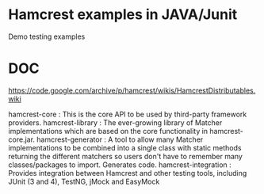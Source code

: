 # Hamcrest examples in JAVA/Junit
Demo testing examples 

# DOC 
https://code.google.com/archive/p/hamcrest/wikis/HamcrestDistributables.wiki

hamcrest-core : This is the core API to be used by third-party framework providers.
hamcrest-library : The ever-growing library of Matcher implementations which are based on the core functionality in hamcrest-core.jar.
hamcrest-generator : A tool to allow many Matcher implementations to be combined into a single class with static methods returning the different matchers so users don't have to remember many classes/packages to import. Generates code.
hamcrest-integration : Provides integration between Hamcrest and other testing tools, including JUnit (3 and 4), TestNG, jMock and EasyMock
